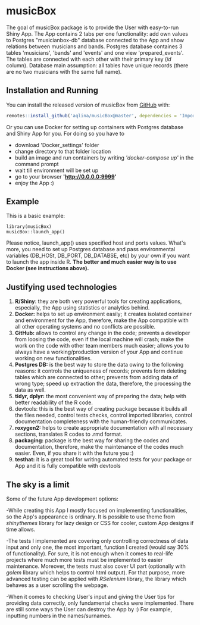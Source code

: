 
# musicBox

<!-- badges: start -->
<!-- badges: end -->

The goal of musicBox package is to provide the User with easy-to-run Shiny App. The App contains 2 tabs per one functionality: add own values to Postgres "musicianbox-db" database connected to the App and show relations between musicians and bands. Postgres database containes 3 tables 'musicians', 'bands' and 'events' and one view 'prepared_events'. The tables are connected with each other with their primary key (*id* column). Database main assumption: all tables have unique records (there are no two musicians with the same full name).

## Installation and Running

You can install the released version of musicBox from [GitHub](https://github.com/) with:

``` r
remotes::install_github('aqlina/musicBox@master', dependencies = 'Imports')

```

Or you can use Docker for setting up containers with Postgres database and Shiny App for you. 
For doing so you have to 
- download 'Docker_settings' folder
- change directory to that folder location
- build an image and run containers by writing *'docker-compose up'* in the command prompt
- wait till environment will be set up
- go to your browser **'http://0.0.0.0:9999'**
- enjoy the App :)

## Example

This is a basic example:

```{r example}
library(musicBox)
musicBox::launch_app()
```
Please notice, launch_app() uses specified host and ports values. What's more, you need to set up Postgres database and pass environmental variables (DB_HOSt, DB_PORT, DB_DATABSE, etc) by your own if you want to launch the app inside R. 
**The better and much easier way is to use Docker (see instructions above).**

## Justifying used technologies

1. **R/Shiny**: they are both very powerful tools for creating applications, especially, the App using statistics or analytics behind.
2. **Docker:** helps to set up environment easily; it creates isolated container and environment for the App, therefore, make the App compatible with all other operating systems and no conflicts are possible.
3. **GitHub:** allows to control any change in the code; prevents a developer from loosing the code, even if the local machine will crash; make the work on the code with other team members much easier; allows you to always have a working/production version of your App and continue working on new functionalities.
4. **Postgres DB:** is the best way to store the data owing to the following reasons: it controls the uniqueness of records; prevents form deleting tables which are connected to other; prevents from adding data of wrong type; speed up extraction the data, therefore, the  processing the data as well.
5. **tidyr, dplyr:** the most convenient way of preparing the data; help with better readability of the R code.
6. devtools: this is the best way of creating package because it builds all the files needed, control tests checks, control imported libraries, control documentation completeness with the human-friendly communicates.
7. **roxygen2:** helps to create appropriate documentation with all necessary sections, translates R codes to .rmd format.
8. **packaging:** package is the best way for sharing the codes and documentation, therefore, make the maintenance of the codes much easier. Even, if you share it with the future you :)
9. **testhat:** it is a great tool for writing automated tests for your package or App and it is fully compatible with devtools


## The sky is a limit

Some of the future App development options:

-While creating this App I mostly focused on implementing functionalities, so the App's appearance is ordinary. It is possible to use theme from *shinythemes* library for lazy design or CSS for cooler, custom App designs if time allows.

-The tests I implemented are covering only controlling correctness of data input and only one, the most important, function I created (would say 30% of functionality). For sure, it is not enough when it comes to real-life projects where much more tests must be implemented to easier maintenance. Moreover, the tests must also cover UI part (optionally with *golem* library which helps to control html output). For that purpose, more advanced testing can be applied with *RSelenium* library, the library which behaves as a user scrolling the webpage.

-When it comes to checking User's input and giving the User tips for providing data correctly, only fundamental checks were implemented. There are still some ways the User can destroy the App by  :) For example, inputting numbers in the names/surnames.
